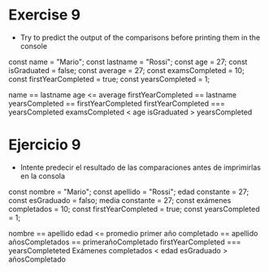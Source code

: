 # Exercise 9

* Try to predict the output of the comparisons before printing them in the console

const name = "Mario";
const lastname = "Rossi";
const age = 27;
const isGraduated = false;
const average = 27;
const examsCompleted = 10;
const firstYearCompleted = true;
const yearsCompleted = 1;

name == lastname
age <= average
firstYearCompleted == lastname
yearsCompleted == firstYearCompleted
firstYearCompleted === yearsCompleted
examsCompleted < age
isGraduated > yearsCompleted


# Ejercicio 9

* Intente predecir el resultado de las comparaciones antes de imprimirlas en la consola

const nombre = "Mario";
const apellido = "Rossi";
edad constante = 27;
const esGraduado = falso;
media constante = 27;
const exámenes completados = 10;
const firstYearCompleted = true;
const yearsCompleted = 1;

nombre == apellido
edad <= promedio
primer año completado == apellido
añosCompletados == primerañoCompletado
firstYearCompleted === yearsCompleteted
Exámenes completados < edad
esGraduado > añosCompletado